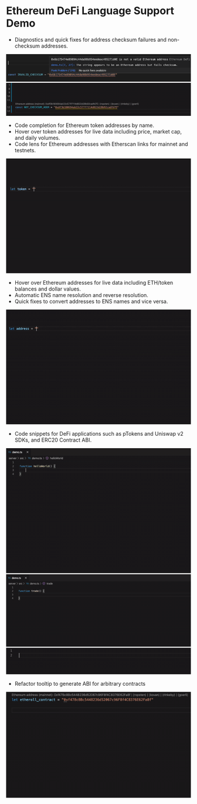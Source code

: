 # Ethereum DeFi Language Support Demo

- Diagnostics and quick fixes for address checksum failures and non-checksum addresses.

<img src="images/invalidchecksum.png" width="640"/><br/>
<img src="images/convertchecksum.gif"/>

- Code completion for Ethereum token addresses by name.
- Hover over token addresses for live data including price, market cap, and daily volumes.
- Code lens for Ethereum addresses with Etherscan links for mainnet and testnets.

<img src="images/token.gif"/>

- Hover over Ethereum addresses for live data including ETH/token balances and dollar values.
- Automatic ENS name resolution and reverse resolution.
- Quick fixes to convert addresses to ENS names and vice versa.

<img src="images/ens.gif"/>

- Code snippets for DeFi applications such as pTokens and Uniswap v2 SDKs, and ERC20 Contract ABI.

<img src="images/ptokens.gif"/><br/>
<img src="images/uniswap.gif"/><br/>
<img src="images/abi.gif"/><br/>

- Refactor tooltip to generate ABI for arbitrary contracts

<img src="images/refactorabi.gif"/><br/>